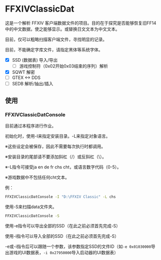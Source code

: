 # FFXIVClassicDat

这是一个解析 FFXIV 客户端数据文件的项目。目的在于探究是否能够恢复旧FF14中的中文数据，使之能够显示。或替换日文文本为中文文本。

目前，仅可以粗略扫描客户端文件，寻找明显的记录。

目前，不能确定字库文件，请指定黑体等系统字体。

- [x] SSD (数据表) 导入/导出
  - [ ] 游戏控制符（0x02开始0x03结束的序列）解析
- [x] SQWT 解密
- [ ] GTEX <-> DDS
- [ ] SEDB 解析/抽出/插入

## 使用
### FFXIVClassicDatConsole
目前通过本程序进行作业。

初始化时，使用-I来指定安装目录。-L来指定对象语言。

※这些设定会被保存，因此不需要每次执行时都调用。

※安装目录的尾部请不要添加斜杠（/）或反斜杠（\）。

※-L指令可接受ja en de fr chs cht，或语言数字代码（0-5）。

※游戏数据中不包括任何cht文本。

例：
```bash
FFXIVClassicDatConsole -I "D:\FFXIV Classic" -L chs
```

使用-S来扫描data文件夹。
```bash
FFXIVClassicDatConsole -S
```

使用-e指令可以导出全部的SSD（在此之前必须首先完成-S）

使用-i指令可以导入全部的SSD（在此之前必须首先完成-S）

-e或-i指令后可以跟随一个参数，该参数指定SSD的文件ID（如```-e 0x01030000```导出游戏的UI数据表，```-i 0x27950000```导入启动器的UI数据表）


